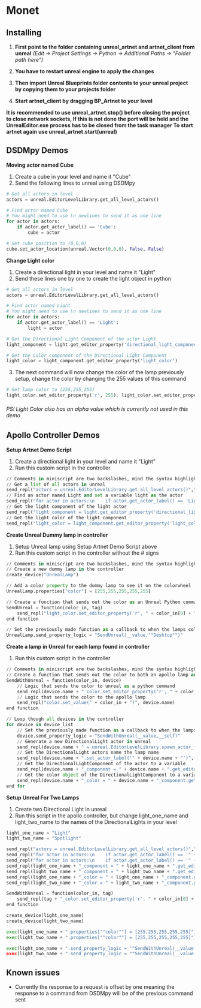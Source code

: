 # Monet

## Installing

1. **First point to the folder containing unreal_artnet and artnet_client from unreal** *(Edit -> Project Settings -> Python -> Additional Paths -> "Folder path here")*
2. **You have to restart unreal engine to apply the changes**

3. **Then import Unreal Blueprints folder contents to your unreal project by copying them to your projects folder**

4. **Start artnet_client by dragging BP_Artnet to your level**

**It is recommended to use unreal_artnet.stop() before closing the project to close network sockets, 
If this is not done the port will be held and the UnrealEditor.exe process has to be closed from the task manager
To start artnet again use unreal_artnet.start(unreal)**


## DSDMpy Demos

**Moving actor named Cube**
1. Create a cube in your level and name it "Cube"
2. Send the following lines to unreal using DSDMpy

```python
# Get all actors in level
actors = unreal.EditorLevelLibrary.get_all_level_actors()
```
```python
# Find actor named Cube
# You might need to use \n newlines to send it as one line
for actor in actors:
    if actor.get_actor_label() == 'Cube':
        cube = actor
```
```python
# Set cube position to (0,0,0)
cube.set_actor_location(unreal.Vector(0,0,0), False, False)
```

**Change Light color**
1. Create a directional light in your level and name it "Light"
2. Send these lines one by one to create the light object in python

```python
# Get all actors in level
actors = unreal.EditorLevelLibrary.get_all_level_actors()
```
```python
# Find actor named Light
# You might need to use \n newlines to send it as one line
for actor in actors:
    if actor.get_actor_label() == 'Light':
        light = actor
```
```python
# Get the Directional Light Component of the actor Light
light_component = light.get_editor_property('directional_light_component')
```
```python
# Get the Color component of the Directional Light Component
light_color = light_component.get_editor_property('light_color')
```

3. The next command will now change the color of the lamp previously setup, change the color by changing the 255 values of this command

```python
# Set lamp color to (255,255,255)
light_color.set_editor_property('r', 255); light_color.set_editor_property('g', 255); light_color.set_editor_property('b', 255)
```

###### PS! Light Color also has an alpha value which is currently not used in this demo


## Apollo Controller Demos

**Setup Artnet Demo Script**
1. Create a directional light in your level and name it "Light"
2. Run this custom script in the controller

```python
// Comments in miniscript are two backslashes, mind the syntax highlighting
// Get a list of all actors in unreal
send_repl("actors = unreal.EditorLevelLibrary.get_all_level_actors()","Desktop")
// Find an actor named Light and set a variable light as the actor
send_repl("for actor in actors:\n    if actor.get_actor_label() == 'Light':\n        light = actor","Desktop")
// Get the light component of the light actor
send_repl("light_component = light.get_editor_property('directional_light_component')","Desktop")
// Get the light color of the light component
send_repl("light_color = light_component.get_editor_property('light_color')","Desktop")
```

**Create Unreal Dummy lamp in controller**
1. Setup Unreal lamp using Setup Artnet Demo Script above
2. Run this custom script in the controller without the # signs

```python
// Comments in miniscript are two backslashes, mind the syntax highlighting
// Create a new dummy lamp in the controller
create_device("UnrealLamp")

// Add a color property to the dummy lamp to see it on the colorwheel
UnrealLamp.properties["color"] = [255,255,255,255,255]

// Create a function that sends out the color as an Unreal Python command
SendUnreal = function(color_in, tag)
    send_repl("light_color.set_editor_property('r', " + color_in[0] + "); light_color.set_editor_property('g', " + color_in[1] + "); light_color.set_editor_property('b', " + color_in[2] + ")", tag)
end function

// Set the previously made function as a callback to when the lamps color has changed
UnrealLamp.send_property_logic = "SendUnreal(__value,""Desktop"")"
```

**Create a lamp in Unreal for each lamp found in controller**
1. Run this custom script in the controller

```python
// Comments in miniscript are two backslashes, mind the syntax highlighting
// Create a function that sends out the color to both an apollo lamp and an unreal lamp
SendWithUnreal = function(color_in, device)
    // Logic that sends the color to unreal as a python command
    send_repl(device.name + "_color.set_editor_property('r', " + color_in[0] + "); " + device.name + "_color.set_editor_property('g', " + color_in[1] + "); " + device.name + "_color.set_editor_property('b', " + color_in[2] + ")", "Desktop")
    // Logic that sends the color to the apollo lamp
    send_repl("color.set_value(" + color_in + ")", device.name)
end function

// Loop though all devices in the controller
for device in device_list
    // Set the previously made function as a callback to when the lamps color has changed
    device.send_property_logic = "SendWithUnreal(__value,__self)"
    // Generate a new DirectionalLight actor in unreal
    send_repl(device.name + " = unreal.EditorLevelLibrary.spawn_actor_from_class(unreal.DirectionalLight, unreal.Vector(0,0,0))", "Desktop")
    // Set the DirectionalLight actors name the lamp name
    send_repl(device.name + ".set_actor_label('" + device.name + "')", "Desktop")
    // Get the DirectionalLightComponent of the actor to a variable
    send_repl(device.name + "_component = " + device.name + ".get_editor_property('directional_light_component')","Desktop")
    // Get the color object of the DirectionalLightComponent to a variable
    send_repl(device.name + "_color = " + device.name + "_component.get_editor_property('light_color')","Desktop")
end for
```

**Setup Unreal For Two Lamps**
1. Create two Directional Light in unreal
2. Run this script in the apollo controller, but change light_one_name and light_two_name to the names of the DirectionalLights in your level

```python
light_one_name = "Light"
light_two_name = "Spotlight"

send_repl("actors = unreal.EditorLevelLibrary.get_all_level_actors()","Desktop")
send_repl("for actor in actors:\n    if actor.get_actor_label() == '" + light_one_name + "':\n        " + light_one_name + " = actor","Desktop")
send_repl("for actor in actors:\n    if actor.get_actor_label() == '" + light_two_name + "':\n        " + light_two_name + " = actor","Desktop")
send_repl(light_one_name + "_component = " + light_one_name + ".get_editor_property('directional_light_component')","Desktop")
send_repl(light_two_name + "_component = " + light_two_name + ".get_editor_property('directional_light_component')","Desktop")
send_repl(light_one_name + "_color = " + light_one_name + "_component.get_editor_property('light_color')","Desktop")
send_repl(light_two_name + "_color = " + light_two_name + "_component.get_editor_property('light_color')","Desktop")

SendWithUnreal = function(color_in, tag)
    send_repl(tag + "_color.set_editor_property('r', " + color_in[0] + "); " + tag + "_color.set_editor_property('g', " + color_in[1] + "); " + tag + "_color.set_editor_property('b', " + color_in[2] + ")", "Desktop")
end function

create_device(light_one_name)
create_device(light_two_name)

exec(light_one_name + ".properties[""color""] = [255,255,255,255,255]")
exec(light_two_name + ".properties[""color""] = [255,255,255,255,255]")

exec(light_one_name + ".send_property_logic = ""SendWithUnreal(__value,""""" + light_one_name + """"")"" ")
exec(light_two_name + ".send_property_logic = ""SendWithUnreal(__value,""""" + light_two_name + """"")"" ")
```

## Known issues
- Currently the response to a request is offset by one meaning the response to a command from DSDMpy will be of the previous command sent
